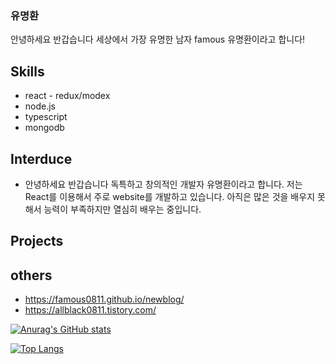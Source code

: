 ### 유명환 

안녕하세요 반갑습니다 세상에서 가장 유명한 남자 famous 유명환이라고 합니다!



## Skills
  * react - redux/modex
  * node.js
  * typescript
  * mongodb
  
## Interduce
  - 안녕하세요 반갑습니다 독특하고 창의적인 개발자 유명환이라고 합니다. 저는 React를 이용해서 주로 website를 개발하고 있습니다. 아직은 많은 것을 배우지 못해서 능력이 부족하지만 열심히 배우는 중입니다.
  
## Projects



## others
  * https://famous0811.github.io/newblog/
  * https://allblack0811.tistory.com/
  
[![Anurag's GitHub stats](https://github-readme-stats.vercel.app/api?username=famous0811)](https://github.com/anuraghazra/github-readme-stats)

[![Top Langs](https://github-readme-stats.vercel.app/api/top-langs/?username=famous0811&layout=compact)](https://github.com/anuraghazra/github-readme-stats)
